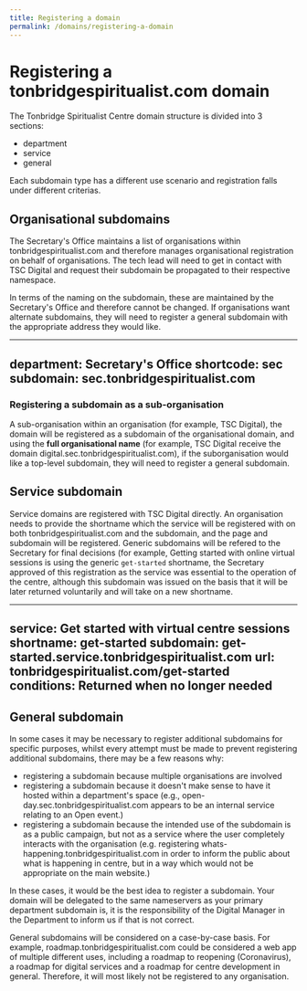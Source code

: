 ```yaml
---
title: Registering a domain
permalink: /domains/registering-a-domain
---
```


# Registering a tonbridgespiritualist.com domain

The Tonbridge Spiritualist Centre domain structure is divided into 3 sections:
- department
- service
- general

Each subdomain type has a different use scenario and registration falls under different criterias.

## Organisational subdomains
The Secretary's Office maintains a list of organisations within tonbridgespiritualist.com and therefore manages organisational registration on behalf of organisations. The tech lead will need to get in contact with TSC Digital and request their subdomain be propagated to their respective namespace.    

In terms of the naming on the subdomain, these are maintained by the Secretary's Office and therefore cannot be changed. If organisations want alternate subdomains, they will need to register a general subdomain with the appropriate address they would like.

---
department: Secretary's Office
shortcode: sec
subdomain: sec.tonbridgespiritualist.com
---

### Registering a subdomain as a sub-organisation
A sub-organisation within an organisation (for example, TSC Digital), the domain will be registered as a subdomain of the organisational domain, and using the **full organisational name** (for example, TSC Digital receive the domain digital.sec.tonbridgespiritualist.com), if the suborganisation would like a top-level subdomain, they will need to register a general subdomain.

## Service subdomain
Service domains are registered with TSC Digital directly. An organisation needs to provide the shortname which the service will be registered with on both tonbridgespiritualist.com and the subdomain, and the page and subdomain will be registered. Generic subdomains will be refered to the Secretary for final decisions (for example, Getting started with online virtual sessions is using the generic `get-started` shortname, the Secretary approved of this registration as the service was essential to the operation of the centre, although this subdomain was issued on the basis that it will be later returned voluntarily and will take on a new shortname.

---
service: Get started with virtual centre sessions
shortname: get-started
subdomain: get-started.service.tonbridgespiritualist.com
url: tonbridgespiritualist.com/get-started
conditions: Returned when no longer needed
---

## General subdomain
In some cases it may be necessary to register additional subdomains for specific purposes, whilst every attempt must be made to prevent registering additional subdomains, there may be a few reasons why:
- registering a subdomain because multiple organisations are involved
- registering a subdomain because it doesn't make sense to have it hosted within a department's space (e.g., open-day.sec.tonbridgespiritualist.com appears to be an internal service relating to an Open event.)
- registering a subdomain because the intended use of the subdomain is as a public campaign, but not as a service where the user completely interacts with the organisation (e.g. registering whats-happening.tonbridgespiritualist.com in order to inform the public about what is happening in centre, but in a way which would not be appropriate on the main website.)   

In these cases, it would be the best idea to register a subdomain. Your domain will be delegated to the same nameservers as your primary department subdomain is, it is the responsibility of the Digital Manager in the Department to inform us if that is not correct.    

General subdomains will be considered on a case-by-case basis. For example, roadmap.tonbridgespiritualist.com could be considered a web app of multiple different uses, including a roadmap to reopening (Coronavirus), a roadmap for digital services and a roadmap for centre development in general. Therefore, it will most likely not be registered to any organisation.

